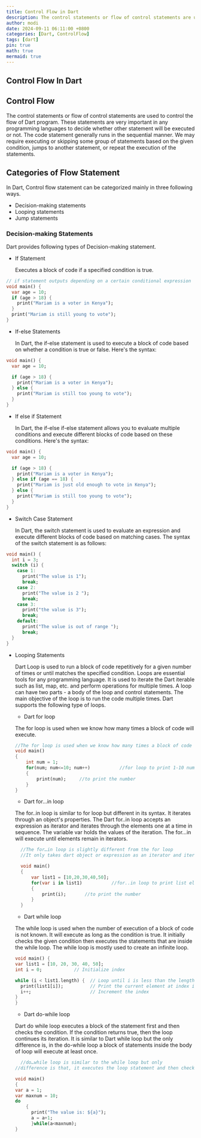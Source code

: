 ```yaml
---
title: Control Flow in Dart
description: The control statements or flow of control statements are used to control the flow of Dart program.
author: modi
date: 2024-09-11 06:11:00 +0800
categories: [Dart, ControlFlow]
tags: [dart]
pin: true
math: true
mermaid: true
---
```


## Control Flow In Dart

## Control Flow

The control statements or flow of control statements are used to control the flow of Dart program. These statements are very important in any programming languages to decide whether other statement will be executed or not. The code statement generally runs in the sequential manner. We may require executing or skipping some group of statements based on the given condition, jumps to another statement, or repeat the execution of the statements.



## Categories of Flow Statement

In Dart, Control flow statement can be categorized mainly in three following ways.

- Decision-making statements
- Looping statements
- Jump statements



### Decision-making Statements

Dart provides following types of Decision-making statement.

- If Statement

  Executes a block of code if a specified condition is true.

```dart
// if statement outputs depending on a certain conditional expression
void main() {
  var age = 10;
  if (age > 18) {
    print("Mariam is a voter in Kenya");
  }
  print("Mariam is still young to vote");
}
```


- If-else Statements

  In Dart, the if-else statement is used to execute a block of code based on whether a condition is true or false. Here's the syntax:

```dart
void main() {
  var age = 10;

  if (age > 18) {
    print("Mariam is a voter in Kenya");
  } else {
    print("Mariam is still too young to vote");
  }
}
```
- If else if Statement

  In Dart, the if-else if-else statement allows you to evaluate multiple conditions and execute different blocks of code based on these conditions. Here's the syntax:

```dart
void main() {
  var age = 10;

  if (age > 18) {
    print("Mariam is a voter in Kenya");
  } else if (age == 18) {
    print("Mariam is just old enough to vote in Kenya");
  } else {
    print("Mariam is still too young to vote");
  }
}

```






- Switch Case Statement

  In Dart, the switch statement is used to evaluate an expression and execute different blocks of code based on matching cases. The syntax of the switch statement is as follows:
```dart
void main() {
  int i = 3;
  switch (i) {
    case 1:
      print("The value is 1");
      break;
    case 2:
      print("The value is 2 ");
      break;
    case 3:
      print("the value is 3");
      break;
    default:
      print("The value is out of range ");
      break;
  }
}
```


- Looping Statements

  Dart Loop is used to run a block of code repetitively for a given number of times or until matches the specified condition. Loops are essential tools for any programming language. It is used to iterate the Dart iterable such as list, map, etc. and perform operations for multiple times. A loop can have two parts - a body of the loop and control statements. The main objective of the loop is to run the code multiple times. Dart supports the following type of loops.

  - Dart for loop

  The for loop is used when we know how many times a block of code will execute.
  ```dart
  //The for loop is used when we know how many times a block of code will execute
  void main()  
  {  
      int num = 1;  
      for(num; num<=10; num++)           //for loop to print 1-10 numbers  
      {  
          print(num);     //to print the number  
      }  
  }  
  ```

   - Dart for…in loop

  The for..in loop is similar to for loop but different in its syntax. It iterates through an object's properties. The Dart for..in loop accepts an expression as iterator and iterates through the elements one at a time in sequence. The variable var holds the values of the iteration. The for…in will execute until elements remain in iterators.

  ```dart
    //The for…in loop is slightly different from the for loop
    //It only takes dart object or expression as an iterator and iterates the element one at a time.

    void main()  
    {  
        var list1 = [10,20,30,40,50];  
        for(var i in list1)           //for..in loop to print list element  
        {  
            print(i);       //to print the number  
        }  
    }  
  ```


   - Dart while loop

  The while loop is used when the number of execution of a block of code is not known. It will execute as long as the condition is true. It initially checks the given condition then executes the statements that are inside the while loop. The while loop is mostly used to create an infinite loop.

  ```dart
  void main() {
  var list1 = [10, 20, 30, 40, 50];
  int i = 0;            // Initialize index

  while (i < list1.length) {  // Loop until i is less than the length of the list
    print(list1[i]);          // Print the current element at index i
    i++;                      // Increment the index
  }
  }
  ```


   - Dart do-while loop

  Dart do while loop executes a block of the statement first and then checks the condition. If the condition returns true, then the loop continues its iteration. It is similar to Dart while loop but the only difference is, in the do-while loop a block of statements inside the body of loop will execute at least once.

  ```dart
    //do…while loop is similar to the while loop but only 
  //difference is that, it executes the loop statement and then check the given condition. 

  void main()  
  {  
  var a = 1;  
  var maxnum = 10;  
  do  
      {                
        print("The value is: ${a}");  
        a = a+1;                                    
        }while(a<maxnum);  
  } 
  ```


